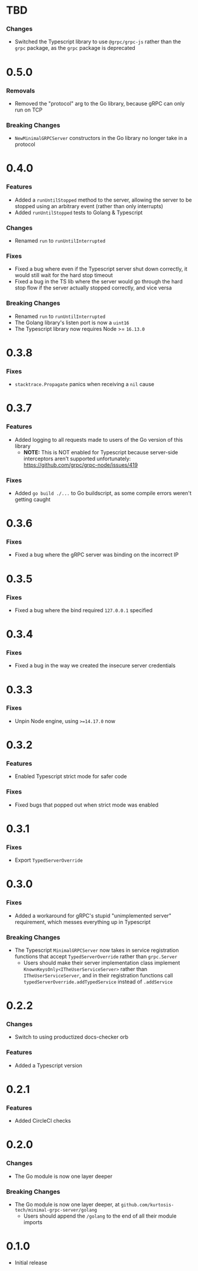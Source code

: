 # TBD
### Changes
* Switched the Typescript library to use `@grpc/grpc-js` rather than the `grpc` package, as the `grpc` package is deprecated

# 0.5.0
### Removals
* Removed the "protocol" arg to the Go library, because gRPC can only run on TCP

### Breaking Changes
* `NewMinimalGRPCServer` constructors in the Go library no longer take in a protocol

# 0.4.0
### Features
* Added a `runUntilStopped` method to the server, allowing the server to be stopped using an arbitrary event (rather than only interrupts)
* Added `runUntilStopped` tests to Golang & Typescript

### Changes
* Renamed `run` to `runUntilInterrupted`

### Fixes
* Fixed a bug where even if the Typescript server shut down correctly, it would still wait for the hard stop timeout
* Fixed a bug in the TS lib where the server would go through the hard stop flow if the server actually stopped correctly, and vice versa

### Breaking Changes
* Renamed `run` to `runUntilInterrupted`
* The Golang library's listen port is now a `uint16`
* The Typescript library now requires Node >= `16.13.0`

# 0.3.8
### Fixes
* `stacktrace.Propagate` panics when receiving a `nil` cause

# 0.3.7
### Features
* Added logging to all requests made to users of the Go version of this library
    * **NOTE:** This is NOT enabled for Typescript because server-side interceptors aren't supported unfortunately: https://github.com/grpc/grpc-node/issues/419

### Fixes
* Added `go build ./...` to Go buildscript, as some compile errors weren't getting caught

# 0.3.6
### Fixes
* Fixed a bug where the gRPC server was binding on the incorrect IP

# 0.3.5
### Fixes
* Fixed a bug where the bind required `127.0.0.1` specified

# 0.3.4
### Fixes
* Fixed a bug in the way we created the insecure server credentials

# 0.3.3
### Fixes
* Unpin Node engine, using `>=14.17.0` now

# 0.3.2
### Features
* Enabled Typescript strict mode for safer code

### Fixes
* Fixed bugs that popped out when strict mode was enabled

# 0.3.1
### Fixes
* Export `TypedServerOverride`

# 0.3.0
### Fixes
* Added a workaround for gRPC's stupid "unimplemented server" requirement, which messes everything up in Typescript

### Breaking Changes
* The Typescript `MinimalGRPCServer` now takes in service registration functions that accept `TypedServerOverride` rather than `grpc.Server`
    * Users should make their server implementation class implement `KnownKeysOnly<ITheUserServiceServer>` rather than `ITheUserServiceServer`, and in their registration functions call `typedServerOverride.addTypedService` instead of `.addService`

# 0.2.2
### Changes
* Switch to using productized docs-checker orb

### Features
* Added a Typescript version

# 0.2.1
### Features
* Added CircleCI checks

# 0.2.0
### Changes
* The Go module is now one layer deeper

### Breaking Changes
* The Go module is now one layer deeper, at `github.com/kurtosis-tech/minimal-grpc-server/golang`
    * Users should append the `/golang` to the end of all their module imports

# 0.1.0
* Initial release

